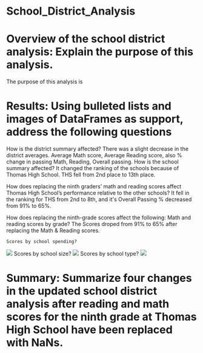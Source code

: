 # School_District_Analysis
# Overview of the school district analysis: Explain the purpose of this analysis.
The purpose of this analysis is 

# Results: Using bulleted lists and images of DataFrames as support, address the following questions
How is the district summary affected?
There was a slight decrease in the district averages. Average Math score, Average Reading score, also % change in passing Math, Reading, Overall passing.
How is the school summary affected?
It changed the ranking of the schools because of Thomas High School.  THS fell from 2nd place to 13th place.

How does replacing the ninth graders’ math and reading scores affect Thomas High School’s performance relative to the other schools?
It fell in the ranking for THS from 2nd to 8th, and it's Overall Passing % decreased from 91% to 65%.


How does replacing the ninth-grade scores affect the following:
    Math and reading scores by grade?
    The Scores droped from 91% to 65% after replacing the Math & Reading scores.  
   
    Scores by school spending?
![](images/School_Spending_Summary.png)
    Scores by school size?
![](images/School_Size_Summary.png) 
    Scores by school type?
![](images/School_type_summary.png)   

# Summary: Summarize four changes in the updated school district analysis after reading and math scores for the ninth grade at Thomas High School have been replaced with NaNs.
